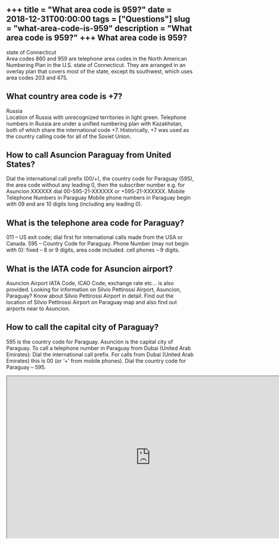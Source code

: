 +++
title = "What area code is 959?"
date = 2018-12-31T00:00:00
tags = ["Questions"]
slug = "what-area-code-is-959"
description = "What area code is 959?"
+++
What area code is 959?
----------------------

state of Connecticut  
Area codes 860 and 959 are telephone area codes in the North American Numbering Plan in the U.S. state of Connecticut. They are arranged in an overlay plan that covers most of the state, except its southwest, which uses area codes 203 and 475.

What country area code is +7?
-----------------------------

Russia  
Location of Russia with unrecognized territories in light green. Telephone numbers in Russia are under a unified numbering plan with Kazakhstan, both of which share the international code +7. Historically, +7 was used as the country calling code for all of the Soviet Union.

How to call Asuncion Paraguay from United States?
-------------------------------------------------

Dial the international call prefix (00/+), the country code for Paraguay (595), the area code without any leading 0, then the subscriber number e.g. for Asuncion XXXXXX dial 00-595-21-XXXXXX or +595-21-XXXXXX. Mobile Telephone Numbers in Paraguay Mobile phone numbers in Paraguay begin with 09 and are 10 digits long (including any leading 0).

What is the telephone area code for Paraguay?
---------------------------------------------

011 – US exit code; dial first for international calls made from the USA or Canada. 595 – Country Code for Paraguay. Phone Number (may not begin with 0): fixed – 8 or 9 digits, area code included. cell phones – 9 digits.

What is the IATA code for Asuncion airport?
-------------------------------------------

Asuncion Airport IATA Code, ICAO Code, exchange rate etc… is also provided. Looking for information on Silvio Pettirossi Airport, Asuncion, Paraguay? Know about Silvio Pettirossi Airport in detail. Find out the location of Silvio Pettirossi Airport on Paraguay map and also find out airports near to Asuncion.

How to call the capital city of Paraguay?
-----------------------------------------

595 is the country code for Paraguay. Asunción is the capital city of Paraguay. To call a telephone number in Paraguay from Dubai (United Arab Emirates): Dial the international call prefix. For calls from Dubai (United Arab Emirates) this is 00 (or ‘+’ from mobile phones). Dial the country code for Paraguay – 595.

<iframe allow="accelerometer; autoplay; clipboard-write; encrypted-media; gyroscope; picture-in-picture" allowfullscreen="" class="__youtube_prefs__  epyt-is-override  no-lazyload" data-no-lazy="1" data-origheight="433" data-origwidth="770" data-skipgform_ajax_framebjll="" height="433" id="_ytid_89770" loading="lazy" src="https://www.youtube.com/embed/U94Nmi7kFXc?enablejsapi=1&autoplay=0&cc_load_policy=0&cc_lang_pref=&iv_load_policy=1&loop=0&modestbranding=0&rel=1&fs=1&playsinline=0&autohide=2&theme=dark&color=red&controls=1&" title="YouTube player" width="770"></iframe>